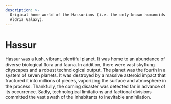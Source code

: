 ```yaml
---
description: >-
  Original home world of the Hassurians (i.e. the only known humanoids in the
  Aldria Galaxy).
---
```


# Hassur

Hassur was a lush, vibrant, plentiful planet. It was home to an abundance of diverse biological flora and fauna. In addition, there were vast skyflung cityscapes and a robust technological output. The planet was the fourth in a system of seven planets. It was destroyed by a massive asteroid impact that fractured it into millions of pieces, vaporizing the surface and atmosphere in the process. Thankfully, the coming disaster was detected far in advance of its occurrence. Sadly, technological limitations and factional divisions committed the vast swath of the inhabitants to inevitable annihilation.&#x20;
